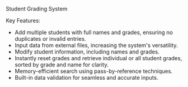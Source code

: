 Student Grading System

Key Features:
- Add multiple students with full names and grades, ensuring no duplicates or invalid entries.
- Input data from external files, increasing the system's versatility.
- Modify student information, including names and grades.
- Instantly reset grades and retrieve individual or all student grades, sorted by grade and name for clarity.
- Memory-efficient search using pass-by-reference techniques.
- Built-in data validation for seamless and accurate inputs.
